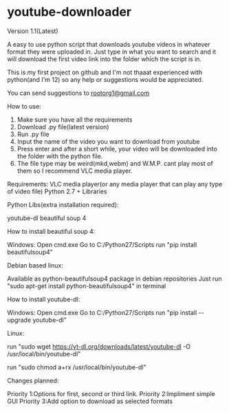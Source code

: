 # youtube-downloader

Version 1.1(Latest)

A easy to use python script that downloads youtube videos in whatever format they were uploaded in. Just type in what you want to search and it will download the first video link into the folder which the script is in.

This is my first project on github and I'm not thaaat experienced with python(and I'm 12) so any help or suggestions would be appreciated.

You can send suggestions to rootorg1@gmail.com

How to use:

1. Make sure you have all the requirements
2. Download .py file(latest version)
3. Run .py file
4. Input the name of the video you want to download from youtube
5. Press enter and after a short while, your video will be downloaded into the folder with the python file.
6. The file type may be weird(mkd,webm) and W.M.P. cant play most of them so I recommend VLC media player.

Requirements:
VLC media player(or any media player that can play any type of video file)
Python 2.7 + Libraries


Python Libs(extra installation required):

youtube-dl
beautiful soup 4

How to install beautiful soup 4:

Windows:
Open cmd.exe
Go to C:/Python27/Scripts
run "pip install beautifulsoup4"

Debian based linux:

Available as python-beautifulsoup4 package in debian repositories
Just run "sudo apt-get install python-beautifulsoup4" in terminal

How to install youtube-dl:

Windows:
Open cmd.exe
Go to C:/Python27/Scripts
run "pip install --upgrade youtube-dl"

Linux:

run "sudo wget https://yt-dl.org/downloads/latest/youtube-dl -O /usr/local/bin/youtube-dl"

run "sudo chmod a+rx /usr/local/bin/youtube-dl"

Changes planned:

Priority 1:Options for first, second or third link.
Priority 2:Impliment simple GUI
Priority 3:Add option to download as selected formats
